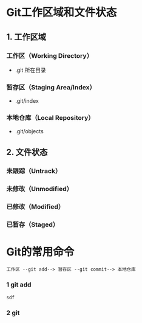 # Git工作区域和文件状态

## 1. 工作区域

### 工作区（Working Directory）

* .git 所在目录
    
### 暂存区（Staging Area/Index）

* .git/index

### 本地仓库（Local Repository）

* .git/objects

## 2. 文件状态

### 未跟踪（Untrack）

### 未修改（Unmodified）

### 已修改（Modified）

### 已暂存（Staged）

# Git的常用命令

    工作区 --git add--> 暂存区 --git commit--> 本地仓库

### 1 git add
    
    sdf

### 2 git 

